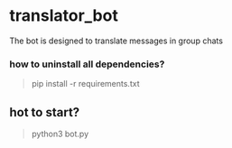 translator_bot
===========
The bot is designed to translate messages in group chats
### how to uninstall all dependencies?
> pip install -r requirements.txt
## hot to start?
> python3 bot.py
